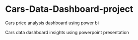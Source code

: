 # Cars-Data-Dashboard-project
Cars price analysis dashboard using power bi

Cars data dashboard insights using powerpoint presentation

